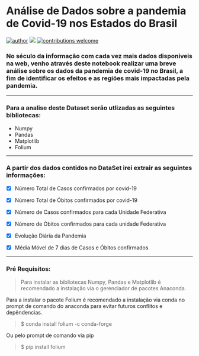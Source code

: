 # Análise de Dados sobre a pandemia de Covid-19 nos Estados do Brasil
[![author](https://img.shields.io/badge/author-Vinny_Costa-red.svg)](https://www.linkedin.com/in/vinnycosta9898/) [![](https://img.shields.io/badge/python-3.9+-blue.svg)](https://www.python.org/downloads/release/python-365/) [![contributions welcome](https://img.shields.io/badge/contributions-welcome-brightgreen.svg?style=flat)](https://github.com/vinnycosta9898)

### No século da informação com cada vez mais dados disponiveis na web, venho através deste notebook realizar uma breve análise sobre os dados da pandemia de covid-19 no Brasil, a fim de identificar os efeitos e as regiões mais impactadas pela pandemia.
----------------------------------------------------

### Para a analise deste Dataset serão utlizadas as seguintes bibliotecas:

- Numpy 
- Pandas
- Matplotlib
- Folium

---------------------------------------------------
### A partir dos dados contidos no DataSet irei extrair as seguintes informações:

-[x] Número Total de Casos confirmados por covid-19

-[x] Número Total de Óbitos confirmados por covid-19

-[x] Número de Casos confirmados para cada Unidade Federativa

-[x] Número de Óbitos confirmados para cada unidade Federativa

-[x] Evolução Diária da Pandemia 

-[x] Média Móvel de 7 dias de Casos e Óbitos confirmados 

-------------------------------------------------
### Pré Requisitos:

> Para instalar as bibliotecas Numpy, Pandas e Matplotlib é recomendado a instalação via o gerenciador de pacotes Anaconda.

Para a instalar o pacote Folium é recomendado a instalação via conda no prompt de comando do anaconda para evitar futuros conflitos e depêndencias.

> $ conda install folium -c conda-forge

Ou pelo prompt de comando via pip 

> $ pip install folium


 




 




